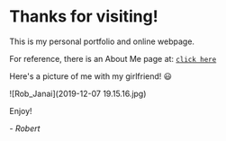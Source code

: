 # Thanks for visiting!
This is my personal portfolio and online webpage.

For reference, there is an About Me page at: [`click here`](about.md)

Here's a picture of me with my girlfriend! :smiley:

![Rob_Janai](2019-12-07 19.15.16.jpg)

Enjoy!

*- Robert*
